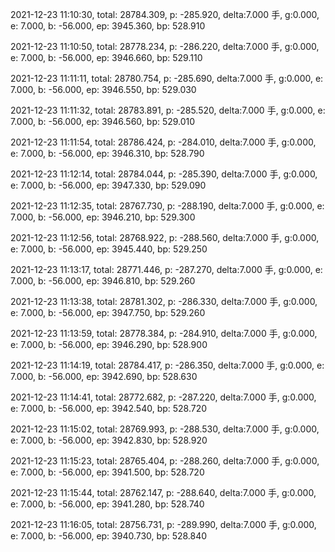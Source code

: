 2021-12-23 11:10:30, total: 28784.309, p: -285.920, delta:7.000 手, g:0.000, e: 7.000, b: -56.000, ep: 3945.360, bp: 528.910

2021-12-23 11:10:50, total: 28778.234, p: -286.220, delta:7.000 手, g:0.000, e: 7.000, b: -56.000, ep: 3946.660, bp: 529.110

2021-12-23 11:11:11, total: 28780.754, p: -285.690, delta:7.000 手, g:0.000, e: 7.000, b: -56.000, ep: 3946.550, bp: 529.030

2021-12-23 11:11:32, total: 28783.891, p: -285.520, delta:7.000 手, g:0.000, e: 7.000, b: -56.000, ep: 3946.560, bp: 529.010

2021-12-23 11:11:54, total: 28786.424, p: -284.010, delta:7.000 手, g:0.000, e: 7.000, b: -56.000, ep: 3946.310, bp: 528.790

2021-12-23 11:12:14, total: 28784.044, p: -285.390, delta:7.000 手, g:0.000, e: 7.000, b: -56.000, ep: 3947.330, bp: 529.090

2021-12-23 11:12:35, total: 28767.730, p: -288.190, delta:7.000 手, g:0.000, e: 7.000, b: -56.000, ep: 3946.210, bp: 529.300

2021-12-23 11:12:56, total: 28768.922, p: -288.560, delta:7.000 手, g:0.000, e: 7.000, b: -56.000, ep: 3945.440, bp: 529.250

2021-12-23 11:13:17, total: 28771.446, p: -287.270, delta:7.000 手, g:0.000, e: 7.000, b: -56.000, ep: 3946.810, bp: 529.260

2021-12-23 11:13:38, total: 28781.302, p: -286.330, delta:7.000 手, g:0.000, e: 7.000, b: -56.000, ep: 3947.750, bp: 529.260

2021-12-23 11:13:59, total: 28778.384, p: -284.910, delta:7.000 手, g:0.000, e: 7.000, b: -56.000, ep: 3946.290, bp: 528.900

2021-12-23 11:14:19, total: 28784.417, p: -286.350, delta:7.000 手, g:0.000, e: 7.000, b: -56.000, ep: 3942.690, bp: 528.630

2021-12-23 11:14:41, total: 28772.682, p: -287.220, delta:7.000 手, g:0.000, e: 7.000, b: -56.000, ep: 3942.540, bp: 528.720

2021-12-23 11:15:02, total: 28769.993, p: -288.530, delta:7.000 手, g:0.000, e: 7.000, b: -56.000, ep: 3942.830, bp: 528.920

2021-12-23 11:15:23, total: 28765.404, p: -288.260, delta:7.000 手, g:0.000, e: 7.000, b: -56.000, ep: 3941.500, bp: 528.720

2021-12-23 11:15:44, total: 28762.147, p: -288.640, delta:7.000 手, g:0.000, e: 7.000, b: -56.000, ep: 3941.280, bp: 528.740

2021-12-23 11:16:05, total: 28756.731, p: -289.990, delta:7.000 手, g:0.000, e: 7.000, b: -56.000, ep: 3940.730, bp: 528.840